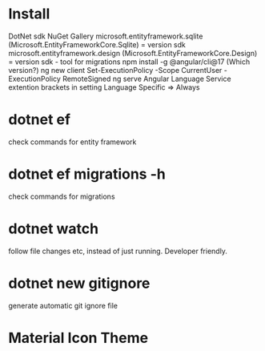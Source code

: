 # Install

DotNet sdk
NuGet Gallery
microsoft.entityframework.sqlite (Microsoft.EntityFrameworkCore.Sqlite) = version sdk
microsoft.entityframework.design (Microsoft.EntityFrameworkCore.Design) = version sdk - tool for migrations
npm install -g @angular/cli@17 (Which version?)
ng new client
Set-ExecutionPolicy -Scope CurrentUser -ExecutionPolicy RemoteSigned
ng serve
Angular Language Service extention
brackets in setting Language Specific => Always

# dotnet ef 

check commands for entity framework

# dotnet ef migrations -h

check commands for migrations

# dotnet watch

follow file changes etc, instead of just running. Developer friendly.

# dotnet new gitignore

generate automatic git ignore file

# Material Icon Theme